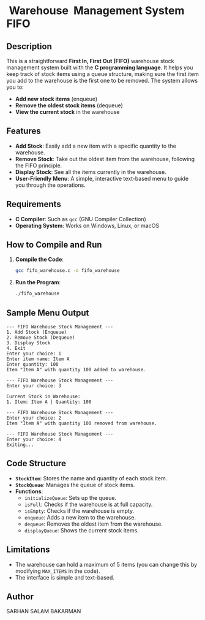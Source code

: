 #  Warehouse  Management System FIFO

## Description

This is a straightforward **First In, First Out (FIFO)** warehouse stock management system built with the **C programming language**. It helps you keep track of stock items using a queue structure, making sure the first item you add to the warehouse is the first one to be removed. The system allows you to:

- **Add new stock items** (enqueue)
- **Remove the oldest stock items** (dequeue)
- **View the current stock** in the warehouse

## Features

- **Add Stock**: Easily add a new item with a specific quantity to the warehouse.
- **Remove Stock**: Take out the oldest item from the warehouse, following the FIFO principle.
- **Display Stock**: See all the items currently in the warehouse.
- **User-Friendly Menu**: A simple, interactive text-based menu to guide you through the operations.

## Requirements

- **C Compiler**: Such as `gcc` (GNU Compiler Collection)
- **Operating System**: Works on Windows, Linux, or macOS

## How to Compile and Run

1. **Compile the Code**:

   ```bash
   gcc fifo_warehouse.c -o fifo_warehouse
   ```

2. **Run the Program**:

   ```bash
   ./fifo_warehouse
   ```

## Sample Menu Output

```
--- FIFO Warehouse Stock Management ---
1. Add Stock (Enqueue)
2. Remove Stock (Dequeue)
3. Display Stock
4. Exit
Enter your choice: 1
Enter item name: Item A
Enter quantity: 100
Item "Item A" with quantity 100 added to warehouse.

--- FIFO Warehouse Stock Management ---
Enter your choice: 3

Current Stock in Warehouse:
1. Item: Item A | Quantity: 100

--- FIFO Warehouse Stock Management ---
Enter your choice: 2
Item "Item A" with quantity 100 removed from warehouse.

--- FIFO Warehouse Stock Management ---
Enter your choice: 4
Exiting...
```

## Code Structure

- **`StockItem`**: Stores the name and quantity of each stock item.
- **`StockQueue`**: Manages the queue of stock items.
- **Functions**:
  - `initializeQueue`: Sets up the queue.
  - `isFull`: Checks if the warehouse is at full capacity.
  - `isEmpty`: Checks if the warehouse is empty.
  - `enqueue`: Adds a new item to the warehouse.
  - `dequeue`: Removes the oldest item from the warehouse.
  - `displayQueue`: Shows the current stock items.

## Limitations

- The warehouse can hold a maximum of 5 items (you can change this by modifying `MAX_ITEMS` in the code).
- The interface is simple and text-based.

##

## Author

SARHAN SALAM BAKARMAN

